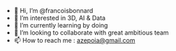 - 👋 Hi, I’m @francoisbonnard
- 👀 I’m interested in 3D, AI & Data
- 🌱 I’m currently learning by doing
- 💞️ I’m looking to collaborate with great ambitious team
- 📫 How to reach me : azepoia@gmail.com

<!---
francoisbonnard/francoisbonnard is a ✨ special ✨ repository because its `README.md` (this file) appears on your GitHub profile.
You can click the Preview link to take a look at your changes.
--->
